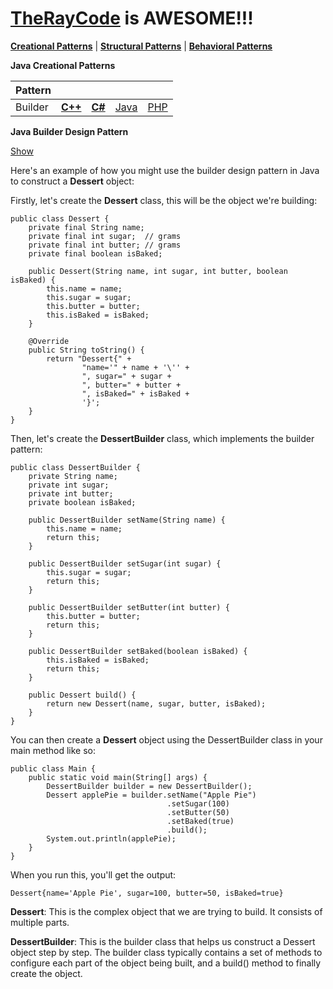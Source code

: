 # [TheRayCode](../../README.md) is AWESOME!!!

**[Creational Patterns](./README.md)** | **[Structural Patterns](../Structural/README.md)** | **[Behavioral Patterns](../Behavioral/README.md)**

**Java Creational Patterns**


|Pattern|   |   |   |   |
|---|---|---|---|---|
| Builder | [**C++**](../../../CPP/Creational/Builder/README.md) | [**C#**](../../../Csharp/Creational/Builder/README.md) | [Java](../../../Java/Creational/Builder/README.md) | [PHP](../../../PHP/Creational/Builder/README.md) |

**Java Builder Design Pattern**

[Show](./script/page01.md)

Here's an example of how you might use the builder design pattern in Java to construct a **Dessert** object:

Firstly, let's create the **Dessert** class, this will be the object we're building:

```
public class Dessert {
    private final String name;
    private final int sugar;  // grams
    private final int butter; // grams
    private final boolean isBaked;

    public Dessert(String name, int sugar, int butter, boolean isBaked) {
        this.name = name;
        this.sugar = sugar;
        this.butter = butter;
        this.isBaked = isBaked;
    }

    @Override
    public String toString() {
        return "Dessert{" +
                "name='" + name + '\'' +
                ", sugar=" + sugar +
                ", butter=" + butter +
                ", isBaked=" + isBaked +
                '}';
    }
}
```
Then, let's create the **DessertBuilder** class, which implements the builder pattern:

```
public class DessertBuilder {
    private String name;
    private int sugar;
    private int butter;
    private boolean isBaked;

    public DessertBuilder setName(String name) {
        this.name = name;
        return this;
    }

    public DessertBuilder setSugar(int sugar) {
        this.sugar = sugar;
        return this;
    }

    public DessertBuilder setButter(int butter) {
        this.butter = butter;
        return this;
    }

    public DessertBuilder setBaked(boolean isBaked) {
        this.isBaked = isBaked;
        return this;
    }

    public Dessert build() {
        return new Dessert(name, sugar, butter, isBaked);
    }
}
```

You can then create a **Dessert** object using the DessertBuilder class in your main method like so:
```
public class Main {
    public static void main(String[] args) {
        DessertBuilder builder = new DessertBuilder();
        Dessert applePie = builder.setName("Apple Pie")
                                   .setSugar(100)
                                   .setButter(50)
                                   .setBaked(true)
                                   .build();
        System.out.println(applePie);
    }
}
```

When you run this, you'll get the output:
```
Dessert{name='Apple Pie', sugar=100, butter=50, isBaked=true}
```

**Dessert**: This is the complex object that we are trying to build. It consists of multiple parts.

**DessertBuilder**: This is the builder class that helps us construct a Dessert object step by step. The builder class typically contains a set of methods to configure each part of the object being built, and a build() method to finally create the object.
